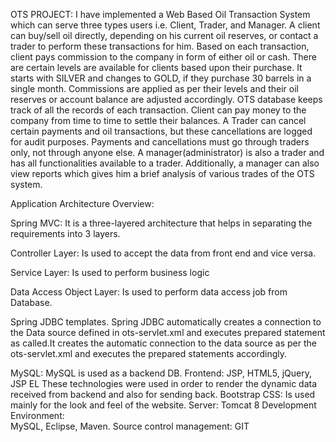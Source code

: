 OTS PROJECT:
	I have implemented a Web Based Oil Transaction System which can serve three types users i.e. Client, Trader, and Manager. A client can buy/sell oil directly, depending on his current oil reserves, or contact a trader to perform 
these transactions for him. Based on each transaction, client pays commission to the company in form of either oil or cash.
	There are certain levels are available for clients based upon their purchase. It starts with SILVER and changes to GOLD, if they purchase 30 barrels in a single month. Commissions are applied as per their levels and their oil reserves or account balance are adjusted accordingly.
	OTS database keeps track of all the records of each transaction. Client can pay money to the company from time to time to settle their balances. A Trader can cancel certain payments and oil transactions, but these cancellations are logged for audit purposes. Payments and cancellations must go through traders only, not through anyone else. 
	A manager(administrator) is also a trader and has all functionalities available to a trader. Additionally, a manager can also view reports which gives him a brief analysis of various trades of the OTS system.
	
Application Architecture Overview:

Spring MVC: 
It is a three-layered architecture that helps in separating the requirements into 3 layers. 

Controller Layer:
Is used to accept the data from front end and vice versa.

Service Layer:
 	Is used to perform business logic
	
Data Access Object Layer:
	Is used to perform data access job from Database.

Spring JDBC templates.
	Spring JDBC automatically creates a connection to the Data source defined in ots-servlet.xml and executes prepared statement as called.It creates the automatic connection to the data source as per the ots-servlet.xml and executes the prepared statements accordingly.

MySQL:
	MySQL is used as a backend DB.
Frontend:
 	JSP, HTML5, jQuery, JSP EL
	These technologies were used in order to render the dynamic data received from backend and also for sending back.
Bootstrap CSS:
	Is used mainly for the look and feel of the website.
Server: 
	Tomcat 8
Development Environment:  
	MySQL, Eclipse, Maven.
Source control management: 
	GIT


